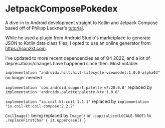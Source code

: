 # JetpackComposePokedex
A dive-in to Android development straight to Kotlin and Jetpack Compose based off of Philipp Lackner's [tutorial](https://www.youtube.com/watch?v=v0of23TxIKc&list=PLQkwcJG4YTCTimTCpEL5FZgaWdIZQuB7m]).

While he used a plugin from Android Studio's marketplace to generate JSON to Kotlin data class files, I opted to use an online generator from https://json2kt.com.

I've updated to more recent dependencies as of Q4 2022, and a lot of deprecations/changes have happened since then. Most notable:

  ```implementation "androidx.hilt:hilt-lifecycle-viewmodel:1.0.0-alpha03"``` no longer needed

  ```implementation 'com.android.support:palette-v7:28.0.0'``` replaced by ```implementation 'androidx.palette:palette-ktx:1.0.0'```

  ```implementation "io.coil-kt:coil:1.1.1"``` replaced by ```implementation 'io.coil-kt:coil-compose:2.2.2'```

  ```CoilImage()``` being replaced by ```Image()``` or ```.capitalize(LOCALE.ROOT)``` to ```.replaceFirstChar { it.uppercase() }```
